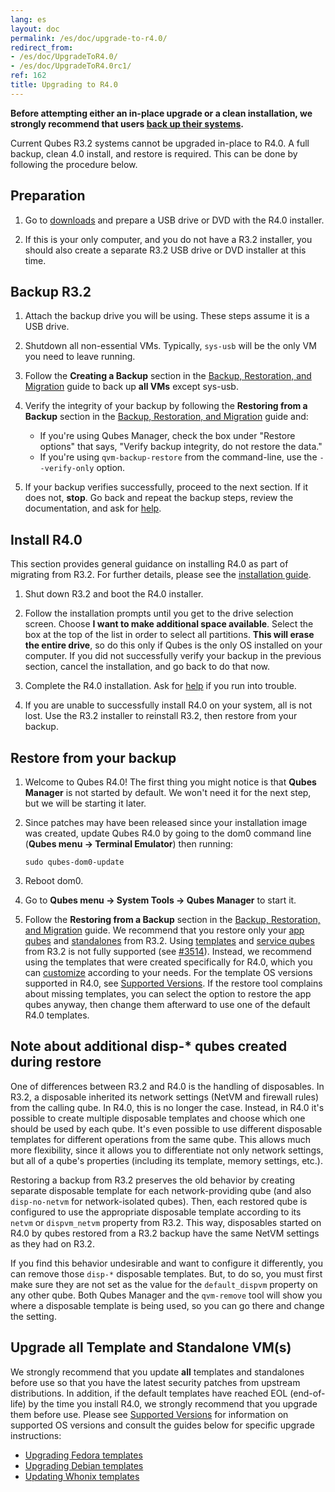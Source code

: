 ```yaml
---
lang: es
layout: doc
permalink: /es/doc/upgrade-to-r4.0/
redirect_from:
- /es/doc/UpgradeToR4.0/
- /es/doc/UpgradeToR4.0rc1/
ref: 162
title: Upgrading to R4.0
---
```


**Before attempting either an in-place upgrade or a clean installation, we strongly recommend that users [back up their systems](/es/doc/backup-restore/).**

Current Qubes R3.2 systems cannot be upgraded in-place to R4.0.
A full backup, clean 4.0 install, and restore is required.
This can be done by following the procedure below.

Preparation
-----------
<a id="preparation"></a>

1. Go to [downloads](/es/downloads/) and prepare a USB drive or DVD with the R4.0 installer.

2. If this is your only computer, and you do not have a R3.2 installer, you should also create a separate R3.2 USB drive or DVD installer at this time.

Backup R3.2
-----------
<a id="backup-r32"></a>

1. Attach the backup drive you will be using.
   These steps assume it is a USB drive.

2. Shutdown all non-essential VMs.
   Typically, `sys-usb` will be the only VM you need to leave running.

3. Follow the **Creating a Backup** section in the [Backup, Restoration, and Migration](/es/doc/backup-restore/) guide to back up **all VMs** except sys-usb. 

6. Verify the integrity of your backup by following the **Restoring from a Backup** section in the [Backup, Restoration, and Migration](/es/doc/backup-restore/) guide and:

   * If you're using Qubes Manager, check the box under "Restore options" that says, "Verify backup integrity, do not restore the data."
   * If you're using `qvm-backup-restore` from the command-line, use the `--verify-only` option.

7. If your backup verifies successfully, proceed to the next section.
   If it does not, **stop**.
   Go back and repeat the backup steps, review the documentation, and ask for [help](/es/support/).

Install R4.0
------------
<a id="install-r40"></a>

This section provides general guidance on installing R4.0 as part of migrating from R3.2.
For further details, please see the [installation guide](/es/doc/installation-guide/).

1. Shut down R3.2 and boot the R4.0 installer.

2. Follow the installation prompts until you get to the drive selection screen.
   Choose **I want to make additional space available**.
   Select the box at the top of the list in order to select all partitions.
   **This will erase the entire drive**, so do this only if Qubes is the only OS installed on your computer.
   If you did not successfully verify your backup in the previous section, cancel the installation, and go back to do that now. 

3. Complete the R4.0 installation.
   Ask for [help](/es/support/) if you run into trouble.

4. If you are unable to successfully install R4.0 on your system, all is not lost.
   Use the R3.2 installer to reinstall R3.2, then restore from your backup.

Restore from your backup
------------------------
<a id="restore-from-your-backup"></a>

1. Welcome to Qubes R4.0!
   The first thing you might notice is that **Qubes Manager** is not started by default.
   We won't need it for the next step, but we will be starting it later.

2. Since patches may have been released since your installation image was created, update Qubes R4.0 by going to the dom0 command line (**Qubes menu -> Terminal Emulator**) then running:

    ```
    sudo qubes-dom0-update
    ```

3. Reboot dom0.

4. Go to **Qubes menu -> System Tools -> Qubes Manager** to start it.

5. Follow the **Restoring from a Backup** section in the [Backup, Restoration, and Migration](/es/doc/backup-restore/) guide.
   We recommend that you restore only your [app qubes](/es/doc/glossary/#app-qube) and [standalones](/es/doc/glossary/#standalone) from R3.2.
   Using [templates](/es/doc/templates/) and [service qubes](/es/doc/glossary/#service-qube) from R3.2 is not fully supported (see [#3514](https://github.com/QubesOS/qubes-issues/issues/3514)).
   Instead, we recommend using the templates that were created specifically for R4.0, which you can [customize](/es/doc/software-update-vm/) according to your needs.
   For the template OS versions supported in R4.0, see [Supported Versions](/es/doc/supported-versions/#templates).
   If the restore tool complains about missing templates, you can select the option to restore the app qubes anyway, then change them afterward to use one of the default R4.0 templates.

Note about additional disp-* qubes created during restore
---------------------------------------------------------
<a id="note-about-additional-disp--qubes-created-during-restore"></a>

One of differences between R3.2 and R4.0 is the handling of disposables.
In R3.2, a disposable inherited its network settings (NetVM and firewall rules) from the calling qube.
In R4.0, this is no longer the case.
Instead, in R4.0 it's possible to create multiple disposable templates and choose which one should be used by each qube.
It's even possible to use different disposable templates for different operations from the same qube.
This allows much more flexibility, since it allows you to differentiate not only network settings, but all of a qube's properties (including its template, memory settings, etc.).

Restoring a backup from R3.2 preserves the old behavior by creating separate disposable template for each network-providing qube (and also `disp-no-netvm` for network-isolated qubes).
Then, each restored qube is configured to use the appropriate disposable template according to its `netvm` or `dispvm_netvm` property from R3.2.
This way, disposables started on R4.0 by qubes restored from a R3.2 backup have the same NetVM settings as they had on R3.2.

If you find this behavior undesirable and want to configure it differently, you can remove those `disp-*` disposable templates.
But, to do so, you must first make sure they are not set as the value for the `default_dispvm` property on any other qube.
Both Qubes Manager and the `qvm-remove` tool will show you where a disposable template is being used, so you can go there and change the setting.

Upgrade all Template and Standalone VM(s)
-----------------------------------------
<a id="upgrade-all-template-and-standalone-vms"></a>

We strongly recommend that you update **all** templates and standalones before use so that you have the latest security patches from upstream distributions.
In addition, if the default templates have reached EOL (end-of-life) by the time you install R4.0, we strongly recommend that you upgrade them before use.
Please see [Supported Versions](/es/doc/supported-versions/) for information on supported OS versions and consult the guides below for specific upgrade instructions:

* [Upgrading Fedora templates](/es/doc/templates/fedora/#upgrading)
* [Upgrading Debian templates](/es/doc/templates/debian/#upgrading)
* [Updating Whonix templates](https://www.whonix.org/wiki/Qubes/Update)